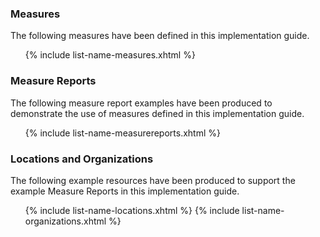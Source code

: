 <!-- examples.md {% comment %}
*****************************************************************************************
*                            WARNING: DO NOT EDIT THIS FILE                             *
*                                                                                       *
* This file is generated by SUSHI. Any edits you make to this file will be overwritten. *
*                                                                                       *
* To change the contents of this file, edit the original source file at:                *
* ig-data\input\pagecontent\examples.md                                                 *
*****************************************************************************************
{% endcomment %} -->
### Measures
The following measures have been defined in this implementation guide.
<ol>
   {% include list-name-measures.xhtml %}
</ol>

### Measure Reports
The following measure report examples have been produced to demonstrate the use of measures defined in this
implementation guide.

<ol>
   {% include list-name-measurereports.xhtml %}
</ol>

### Locations and Organizations
The following example resources have been produced to support the example Measure Reports in this
implementation guide.

<ol>
   {% include list-name-locations.xhtml %}
   {% include list-name-organizations.xhtml %}
</ol>

